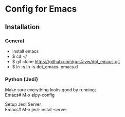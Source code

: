 # Config for Emacs

## Installation
### General
- Install emacs
- $ cd ~/
- $ git clone https://github.com/gustavw/dot_emacs.git
- $ ln -s ln -s dot_emacs .emacs.d

### Python (Jedi)
Make sure everything looks good by running;  
Emacs# M-x elpy-config  
  
Setup Jedi Server  
Emacs# M-x jedi-install-server  
